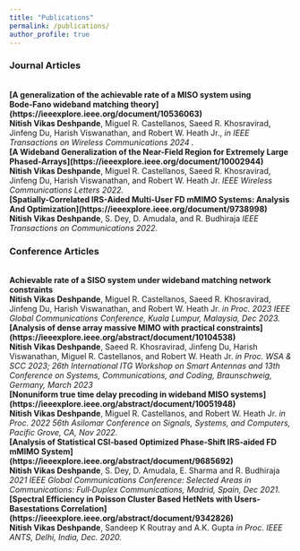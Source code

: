 ```yaml
---
title: "Publications"
permalink: /publications/
author_profile: true
---
```


### Journal Articles
<br>
<b>[A generalization of the achievable rate of a MISO system using Bode‑Fano wideband matching theory](https://ieeexplore.ieee.org/document/10536063)</b> <br> 
<b>Nitish Vikas Deshpande</b>, Miguel R. Castellanos, Saeed R. Khosravirad,  Jinfeng Du, Harish Viswanathan, and Robert W. Heath Jr.,
<i> in IEEE Transactions on Wireless Communications 2024 .</i>

<br>
<b>[A Wideband Generalization of the Near-Field Region for Extremely Large Phased-Arrays](https://ieeexplore.ieee.org/document/10002944)</b> <br> 
<b>Nitish Vikas Deshpande</b>, Miguel R. Castellanos, Saeed R. Khosravirad,  Jinfeng Du, Harish Viswanathan, and Robert W. Heath Jr.
<i> IEEE Wireless Communications Letters 2022.</i>

<br>
<b>[Spatially-Correlated IRS-Aided Multi-User FD mMIMO Systems: Analysis And Optimization](https://ieeexplore.ieee.org/document/9738998)</b> <br> 
<b>Nitish Vikas Deshpande</b>, S. Dey, D. Amudala, and R. Budhiraja
<i> IEEE Transactions on Communications 2022.</i>


### Conference Articles

<br>
<b>Achievable rate of a SISO system under wideband matching network constraints</b> <br> 
<b>Nitish Vikas Deshpande</b>, Miguel R. Castellanos, Saeed R. Khosravirad,  Jinfeng Du, Harish Viswanathan,  and Robert W. Heath Jr.
<i> in Proc. 2023 IEEE Global Communications Conference, Kuala Lumpur, Malaysia, Dec 2023.</i>

<br>
<b>[Analysis of dense array massive MIMO with practical constraints](https://ieeexplore.ieee.org/abstract/document/10104538)</b> <br> 
<b>Nitish Vikas Deshpande</b>, Saeed R. Khosravirad,  Jinfeng Du, Harish Viswanathan, Miguel R. Castellanos, and Robert W. Heath Jr.
<i> in Proc. WSA & SCC 2023; 26th International ITG Workshop on Smart Antennas and 13th Conference on Systems, Communications, and Coding, Braunschweig, Germany, March 2023</i>

<br>
<b>[Nonuniform true time delay precoding in wideband MISO systems](https://ieeexplore.ieee.org/abstract/document/10051948)</b> <br> 
<b>Nitish Vikas Deshpande</b>, Miguel R. Castellanos, and Robert W. Heath Jr.
<i> in Proc. 2022 56th Asilomar Conference on Signals, Systems, and Computers, Pacific Grove, CA, Nov 2022.</i>

<br>
<b>[Analysis of Statistical CSI‑based Optimized Phase‑Shift IRS‑aided FD mMIMO System](https://ieeexplore.ieee.org/abstract/document/9685692)</b> <br> 
<b>Nitish Vikas Deshpande</b>, S. Dey, D. Amudala, E. Sharma and R. Budhiraja
<i> 2021 IEEE Global Communications Conference: Selected Areas in Communications:
Full‑Duplex Communications, Madrid, Spain, Dec 2021.</i>

<br>
<b>[Spectral Efficiency in Poisson Cluster Based HetNets with Users-Basestations Correlation](https://ieeexplore.ieee.org/abstract/document/9342826)</b> <br> 
<b>Nitish Vikas Deshpande</b>, Sandeep K Routray and A.K. Gupta
<i> in Proc. IEEE ANTS, Delhi, India, Dec. 2020.</i>


